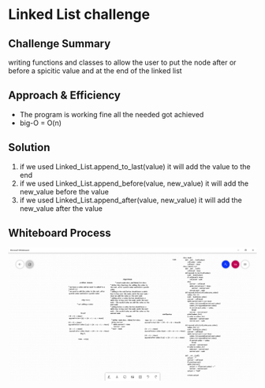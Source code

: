 # Linked List challenge

## Challenge Summary
writing functions and classes to allow the user to put the node after or before a spicitic value and at the end of the linked list

## Approach & Efficiency
- The program is working fine all the needed got achieved  
- big-O = O(n)

## Solution
1. if we used Linked_List.append_to_last(value) it will add the value to the end 
1. if we used Linked_List.append_before(value, new_value) it will add the new_value before the value  
1. if we used Linked_List.append_after(value, new_value) it will add the new_value after the value  

## Whiteboard Process
![](../assets/Linked-List.png)